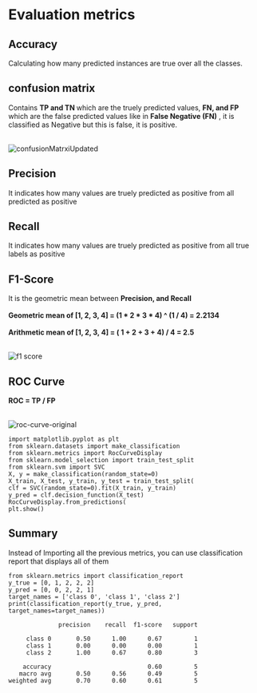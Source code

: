 # Evaluation metrics
<h2>Accuracy</h2>Calculating how many predicted instances are true over all the classes.
<h2>confusion matrix</h2> 
Contains <b>TP and TN </b> which are the truely predicted values, <b>FN, and FP </b> which are the false predicted values like in <b>False Negative (FN)</b> , it is classified as Negative but this is false, it is positive.<br><br>

![confusionMatrxiUpdated](https://github.com/KARAKOZA22/Evaluation-Metrics/assets/96451039/2d124035-b33f-473d-a511-109b38be6fd2)

<h2>Precision</h2>
It indicates how many values are truely predicted as positive from all predicted as positive
<h2>Recall</h2>
It indicates how many values are truely predicted as positive from all true labels as positive
<h2>F1-Score</h2>
It is the geometric mean between <b>Precision, and Recall</b><br><br>
<b>Geometric mean of [1, 2, 3, 4] = (1 * 2 * 3 * 4) ^ (1 / 4) = 2.2134</b><br><br>
<b>Arithmetic mean of [1, 2, 3, 4] = ( 1 + 2 + 3 + 4) / 4 = 2.5 </b><br><br>

![f1 score](https://github.com/KARAKOZA22/Evaluation-Metrics/assets/96451039/8555394f-a121-4d0b-86a5-07c1d9d7e3b0)


<h2>ROC Curve</h2>
<b> ROC = TP / FP </b><br><br>

![roc-curve-original](https://github.com/KARAKOZA22/Evaluation-Metrics/assets/96451039/57ce3080-effd-46b0-a019-023a456f0f52)

```
import matplotlib.pyplot as plt
from sklearn.datasets import make_classification
from sklearn.metrics import RocCurveDisplay
from sklearn.model_selection import train_test_split
from sklearn.svm import SVC
X, y = make_classification(random_state=0)
X_train, X_test, y_train, y_test = train_test_split(
clf = SVC(random_state=0).fit(X_train, y_train)
y_pred = clf.decision_function(X_test)
RocCurveDisplay.from_predictions(
plt.show()
```

<h2>Summary</h2>
Instead of Importing all the previous metrics, you can use classification report that displays all of them<br>

```
from sklearn.metrics import classification_report
y_true = [0, 1, 2, 2, 2]
y_pred = [0, 0, 2, 2, 1]
target_names = ['class 0', 'class 1', 'class 2']
print(classification_report(y_true, y_pred, target_names=target_names))

              precision    recall  f1-score   support

     class 0       0.50      1.00      0.67         1
     class 1       0.00      0.00      0.00         1
     class 2       1.00      0.67      0.80         3

    accuracy                           0.60         5
   macro avg       0.50      0.56      0.49         5
weighted avg       0.70      0.60      0.61         5
```


